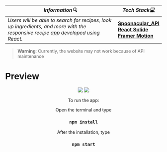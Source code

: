 | **_Information:mag:_**                                                                                                                                                                                                                                                                                   | **_Tech Stack:computer:_**                                                                                                                                                                                                                                                                                                         |
|-----------------------------------------------------------------------------------------------------------------------------------------------------------------------------------------------------------------------------------------------------------------------------------------------------|--------------------------------------------------------------------------------------------------------------------------------------------------------------------------------------------------------------------------------------------------------------------------------------------------------------------------------|
| _Users will be able to search for recipes, look up ingredients, and more with the responsive recipe app developed using React._ |__<a target="blank" href="https://spoonacular.com/food-api"> Spoonacular_API</a> <br> <a target="blank" href="https://splidejs.com/integration/react-splide/"> React Splide </a> <br> <a target="blank" href="https://www.framer.com/motion/"> Framer Motion </a>__ |


> **Warning**: Currently, the website may not work because of API maintenance

<h1>Preview</h1>
<div align="center">
<img src="https://user-images.githubusercontent.com/109925130/191074582-42c941d4-e627-4dc7-a12a-ea058eed445a.gif">
<img src="https://user-images.githubusercontent.com/109925130/191366590-3d7beeb7-8d0d-4e57-9669-b63ed48862fc.png">

To run the app:  <br>

Open the terminal and type 

 ### `npm install`
 
After the installation, type

 ### `npm start`


</div>


